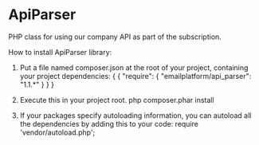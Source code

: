 # ApiParser
PHP class for using our company API as part of the subscription.

How to install ApiParser library:
1. Put a file named composer.json at the root of your project, containing your project dependencies:
      {
        { "require": { "emailplatform/api_parser": "1.1.*" } }
      }

2. Execute this in your project root.
      php composer.phar install

3. If your packages specify autoloading information, you can autoload all the dependencies by adding this to your code:
      require 'vendor/autoload.php';
